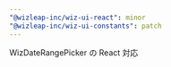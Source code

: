 ```yaml
---
"@wizleap-inc/wiz-ui-react": minor
"@wizleap-inc/wiz-ui-constants": patch
---
```


WizDateRangePicker の React 対応
